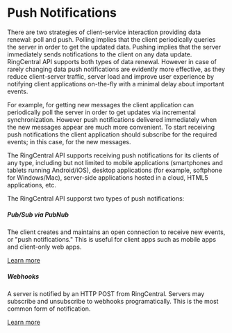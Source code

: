 # Push Notifications

There are two strategies of client-service interaction providing data renewal: poll and push. Polling implies that the client periodically queries the server in order to get the updated data. Pushing implies that the server immediately sends notifications to the client on any data update. RingCentral API supports both types of data renewal. However in case of rarely changing data push notifications are evidently more effective, as they reduce client-server traffic, server load and improve user experience by notifying client applications on-the-fly with a minimal delay about important events.

For example, for getting new messages the client application can periodically poll the server in order to get updates via incremental synchronization. However push notifications delivered immediately when the new messages appear are much more convenient. To start receiving push notifications the client application should subscribe for the required events; in this case, for the new messages.

The RingCentral API supports receiving push notifications for its clients of any type, including but not limited to mobile applications (smartphones and tablets running Android/iOS), desktop applications (for example, softphone for Windows/Mac), server-side applications hosted in a cloud, HTML5 applications, etc.

The RingCentral API supporst two types of push notifications:

<div class="row">
  <div class="col-sm-6">
    <div class="card">
      <div class="card-body">
        <h5 class="card-title">Pub/Sub via PubNub</h5>
        <p class="card-text">The client creates and maintains an open connection to receive new events, or "push notifications." This is useful for client apps such as mobile apps and client-only web apps.</p>
        <a href="./pubsub" class="btn btn-primary">Learn more</a>
      </div>
    </div>
  </div>
  <div class="col-sm-6">
    <div class="card">
      <div class="card-body">
        <h5 class="card-title">Webhooks</h5>
        <p class="card-text">A server is notified by an HTTP POST from RingCentral. Servers may subscribe and unsubscribe to webhooks programatically. This is the most common form of notification.</p>
        <a href="./webhooks" class="btn btn-primary">Learn more</a>
      </div>
    </div>
  </div>
</div>


